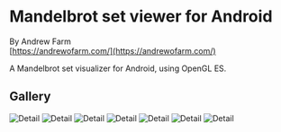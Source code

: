 # Mandelbrot set viewer for Android

By Andrew Farm  
[https://andrewofarm.com/](https://andrewofarm.com/)

A Mandelbrot set visualizer for Android, using OpenGL ES.

## Gallery
![Detail](http://andrewofarm.com/images/projects/mandelbrot/detail7.jpg)
![Detail](http://andrewofarm.com/images/projects/mandelbrot/detail2.jpg)
![Detail](http://andrewofarm.com/images/projects/mandelbrot/detail3.jpg)
![Detail](http://andrewofarm.com/images/projects/mandelbrot/detail4.jpg)
![Detail](http://andrewofarm.com/images/projects/mandelbrot/detail5.jpg)
![Detail](http://andrewofarm.com/images/projects/mandelbrot/detail6.jpg)
![Detail](http://andrewofarm.com/images/projects/mandelbrot/detail1.png)
